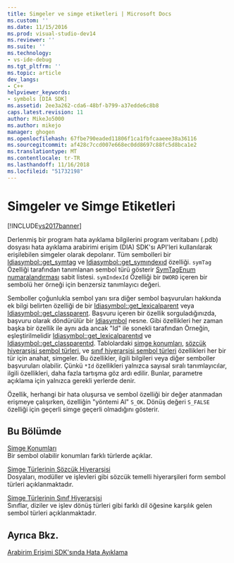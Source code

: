```yaml
---
title: Simgeler ve simge etiketleri | Microsoft Docs
ms.custom: ''
ms.date: 11/15/2016
ms.prod: visual-studio-dev14
ms.reviewer: ''
ms.suite: ''
ms.technology:
- vs-ide-debug
ms.tgt_pltfrm: ''
ms.topic: article
dev_langs:
- C++
helpviewer_keywords:
- symbols [DIA SDK]
ms.assetid: 2ee3a262-cda6-48bf-b799-a37edde6c8b8
caps.latest.revision: 11
author: MikeJo5000
ms.author: mikejo
manager: ghogen
ms.openlocfilehash: 67fbe790eaded11806f1ca1fbfcaaeee38a36116
ms.sourcegitcommit: af428c7ccd007e668ec0dd8697c88fc5d8bca1e2
ms.translationtype: MT
ms.contentlocale: tr-TR
ms.lasthandoff: 11/16/2018
ms.locfileid: "51732198"
---
```

# <a name="symbols-and-symbol-tags"></a>Simgeler ve Simge Etiketleri
[!INCLUDE[vs2017banner](../../includes/vs2017banner.md)]

Derlenmiş bir program hata ayıklama bilgilerini program veritabanı (.pdb) dosyası hata ayıklama arabirimi erişim (DIA) SDK'sı API'leri kullanılarak erişilebilen simgeler olarak depolanır. Tüm sembolleri bir [Idiasymbol::get_symtag](../../debugger/debug-interface-access/idiasymbol-get-symtag.md) ve [Idiasymbol::get_symındexıd](../../debugger/debug-interface-access/idiasymbol-get-symindexid.md) özelliği. `symTag` Özelliği tarafından tanımlanan sembol türü gösterir [SymTagEnum numaralandırması](../../debugger/debug-interface-access/symtagenum.md) sabit listesi. `symIndexId` Özelliği bir `DWORD` içeren bir sembolü her örneği için benzersiz tanımlayıcı değeri.  
  
 Semboller çoğunlukla sembol yanı sıra diğer sembol başvuruları hakkında ek bilgi belirten özelliği de bir [Idiasymbol::get_lexicalparent](../../debugger/debug-interface-access/idiasymbol-get-lexicalparent.md) veya [Idiasymbol::get_classparent](../../debugger/debug-interface-access/idiasymbol-get-classparent.md). Başvuru içeren bir özellik sorguladığınızda, başvuru olarak döndürülür bir [Idiasymbol](../../debugger/debug-interface-access/idiasymbol.md) nesne. Gibi özellikleri her zaman başka bir özellik ile aynı ada ancak "Id" ile sonekli tarafından Örneğin, eşleştirilmelidir [Idiasymbol::get_lexicalparentıd](../../debugger/debug-interface-access/idiasymbol-get-lexicalparentid.md) ve [Idiasymbol::get_classparentıd](../../debugger/debug-interface-access/idiasymbol-get-classparentid.md). Tablolardaki [simge konumları](../../debugger/debug-interface-access/symbol-locations.md), [sözcük hiyerarşisi sembol türleri](../../debugger/debug-interface-access/lexical-hierarchy-of-symbol-types.md), ve [sınıf hiyerarşisi sembol türleri](../../debugger/debug-interface-access/class-hierarchy-of-symbol-types.md) özellikleri her bir tür için anahat, simgeler. Bu özellikler, ilgili bilgileri veya diğer semboller başvuruları olabilir. Çünkü `*Id` özellikleri yalnızca sayısal sıralı tanımlayıcılar, ilgili özellikleri, daha fazla tartışma göz ardı edilir. Bunlar, parametre açıklama için yalnızca gerekli yerlerde denir.  
  
 Özellik, herhangi bir hata oluşursa ve sembol özelliği bir değer atanmadan erişmeye çalışırken, özelliğin "yöntemi Al" `S_OK`. Dönüş değeri `S_FALSE` özelliği için geçerli simge geçerli olmadığını gösterir.  
  
## <a name="in-this-section"></a>Bu Bölümde  
 [Simge Konumları](../../debugger/debug-interface-access/symbol-locations.md)  
 Bir sembol olabilir konumları farklı türlerde açıklar.  
  
 [Simge Türlerinin Sözcük Hiyerarşisi](../../debugger/debug-interface-access/lexical-hierarchy-of-symbol-types.md)  
 Dosyaları, modüller ve işlevleri gibi sözcük temelli hiyerarşileri form sembol türleri açıklanmaktadır.  
  
 [Simge Türlerinin Sınıf Hiyerarşisi](../../debugger/debug-interface-access/class-hierarchy-of-symbol-types.md)  
 Sınıflar, diziler ve işlev dönüş türleri gibi farklı dil öğesine karşılık gelen sembol türleri açıklanmaktadır.  
  
## <a name="see-also"></a>Ayrıca Bkz.  
 [Arabirim Erişimi SDK'sında Hata Ayıklama](../../debugger/debug-interface-access/debug-interface-access-sdk.md)



